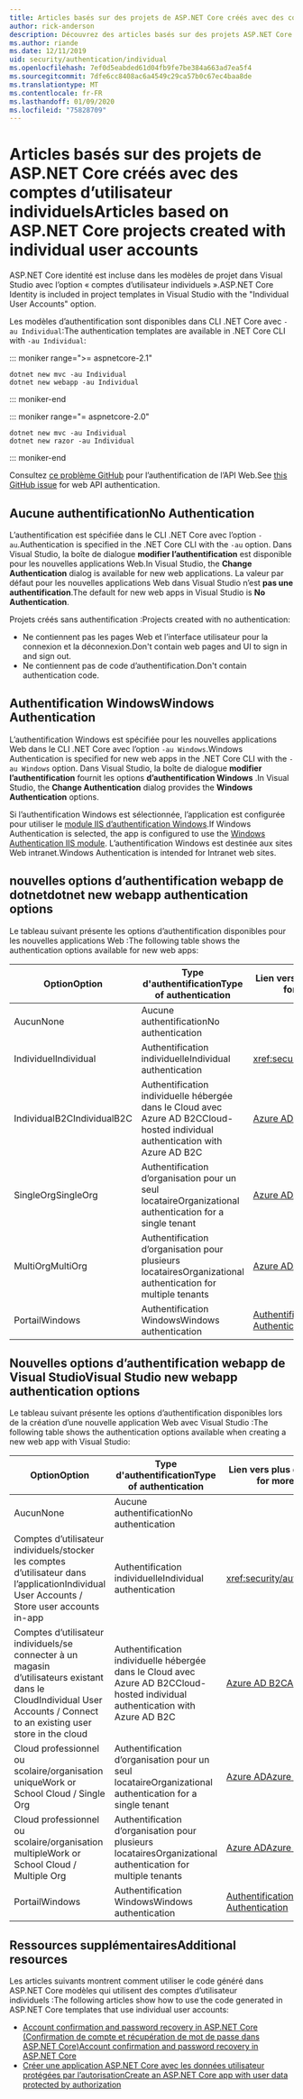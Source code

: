 ```yaml
---
title: Articles basés sur des projets de ASP.NET Core créés avec des comptes d’utilisateur individuels
author: rick-anderson
description: Découvrez des articles basés sur des projets ASP.NET Core créés avec des comptes d’utilisateur individuels.
ms.author: riande
ms.date: 12/11/2019
uid: security/authentication/individual
ms.openlocfilehash: 7ef0d5eabded61d04fb9fe7be384a663ad7ea5f4
ms.sourcegitcommit: 7dfe6cc8408ac6a4549c29ca57b0c67ec4baa8de
ms.translationtype: MT
ms.contentlocale: fr-FR
ms.lasthandoff: 01/09/2020
ms.locfileid: "75828709"
---
```

# <a name="articles-based-on-aspnet-core-projects-created-with-individual-user-accounts"></a><span data-ttu-id="a7e34-103">Articles basés sur des projets de ASP.NET Core créés avec des comptes d’utilisateur individuels</span><span class="sxs-lookup"><span data-stu-id="a7e34-103">Articles based on ASP.NET Core projects created with individual user accounts</span></span>

<span data-ttu-id="a7e34-104">ASP.NET Core identité est incluse dans les modèles de projet dans Visual Studio avec l’option « comptes d’utilisateur individuels ».</span><span class="sxs-lookup"><span data-stu-id="a7e34-104">ASP.NET Core Identity is included in project templates in Visual Studio with the "Individual User Accounts" option.</span></span>

<span data-ttu-id="a7e34-105">Les modèles d’authentification sont disponibles dans CLI .NET Core avec `-au Individual`:</span><span class="sxs-lookup"><span data-stu-id="a7e34-105">The authentication templates are available in .NET Core CLI with `-au Individual`:</span></span>

::: moniker range=">= aspnetcore-2.1"

```dotnetcli
dotnet new mvc -au Individual
dotnet new webapp -au Individual
```

::: moniker-end

::: moniker range="= aspnetcore-2.0"

```dotnetcli
dotnet new mvc -au Individual
dotnet new razor -au Individual
```

::: moniker-end

<span data-ttu-id="a7e34-106">Consultez [ce problème GitHub](https://github.com/dotnet/AspNetCore/issues/5833) pour l’authentification de l’API Web.</span><span class="sxs-lookup"><span data-stu-id="a7e34-106">See [this GitHub issue](https://github.com/dotnet/AspNetCore/issues/5833) for web API authentication.</span></span>

<a name="no"></a>

## <a name="no-authentication"></a><span data-ttu-id="a7e34-107">Aucune authentification</span><span class="sxs-lookup"><span data-stu-id="a7e34-107">No Authentication</span></span>

<span data-ttu-id="a7e34-108">L’authentification est spécifiée dans le CLI .NET Core avec l’option `-au`.</span><span class="sxs-lookup"><span data-stu-id="a7e34-108">Authentication is specified in the .NET Core CLI with the `-au` option.</span></span> <span data-ttu-id="a7e34-109">Dans Visual Studio, la boîte de dialogue **modifier l’authentification** est disponible pour les nouvelles applications Web.</span><span class="sxs-lookup"><span data-stu-id="a7e34-109">In Visual Studio, the **Change Authentication** dialog is available for new web applications.</span></span> <span data-ttu-id="a7e34-110">La valeur par défaut pour les nouvelles applications Web dans Visual Studio n’est **pas une authentification**.</span><span class="sxs-lookup"><span data-stu-id="a7e34-110">The default for new web apps in Visual Studio is **No Authentication**.</span></span>

<span data-ttu-id="a7e34-111">Projets créés sans authentification :</span><span class="sxs-lookup"><span data-stu-id="a7e34-111">Projects created with no authentication:</span></span>

* <span data-ttu-id="a7e34-112">Ne contiennent pas les pages Web et l’interface utilisateur pour la connexion et la déconnexion.</span><span class="sxs-lookup"><span data-stu-id="a7e34-112">Don't contain web pages and UI to sign in and sign out.</span></span>
* <span data-ttu-id="a7e34-113">Ne contiennent pas de code d’authentification.</span><span class="sxs-lookup"><span data-stu-id="a7e34-113">Don't contain authentication code.</span></span>

<a name="win"></a>

## <a name="windows-authentication"></a><span data-ttu-id="a7e34-114">Authentification Windows</span><span class="sxs-lookup"><span data-stu-id="a7e34-114">Windows Authentication</span></span>

<span data-ttu-id="a7e34-115">L’authentification Windows est spécifiée pour les nouvelles applications Web dans le CLI .NET Core avec l’option `-au Windows`.</span><span class="sxs-lookup"><span data-stu-id="a7e34-115">Windows Authentication is specified for new web apps in the .NET Core CLI with the `-au Windows` option.</span></span> <span data-ttu-id="a7e34-116">Dans Visual Studio, la boîte de dialogue **modifier l’authentification** fournit les options **d’authentification Windows** .</span><span class="sxs-lookup"><span data-stu-id="a7e34-116">In Visual Studio, the **Change Authentication** dialog provides the **Windows Authentication** options.</span></span>

<span data-ttu-id="a7e34-117">Si l’authentification Windows est sélectionnée, l’application est configurée pour utiliser le [module IIS d’authentification Windows](xref:host-and-deploy/iis/modules).</span><span class="sxs-lookup"><span data-stu-id="a7e34-117">If Windows Authentication is selected, the app is configured to use the [Windows Authentication IIS module](xref:host-and-deploy/iis/modules).</span></span> <span data-ttu-id="a7e34-118">L’authentification Windows est destinée aux sites Web intranet.</span><span class="sxs-lookup"><span data-stu-id="a7e34-118">Windows Authentication is intended for Intranet web sites.</span></span>

## <a name="dotnet-new-webapp-authentication-options"></a><span data-ttu-id="a7e34-119">nouvelles options d’authentification webapp de dotnet</span><span class="sxs-lookup"><span data-stu-id="a7e34-119">dotnet new webapp authentication options</span></span>

<span data-ttu-id="a7e34-120">Le tableau suivant présente les options d’authentification disponibles pour les nouvelles applications Web :</span><span class="sxs-lookup"><span data-stu-id="a7e34-120">The following table shows the authentication options available for new web apps:</span></span>

| <span data-ttu-id="a7e34-121">Option</span><span class="sxs-lookup"><span data-stu-id="a7e34-121">Option</span></span> | <span data-ttu-id="a7e34-122">Type d'authentification</span><span class="sxs-lookup"><span data-stu-id="a7e34-122">Type of authentication</span></span> | <span data-ttu-id="a7e34-123">Lien vers plus d’informations</span><span class="sxs-lookup"><span data-stu-id="a7e34-123">Link for more information</span></span> |
 | ----------------- | ------------ | ---------- |
| <span data-ttu-id="a7e34-124">Aucun</span><span class="sxs-lookup"><span data-stu-id="a7e34-124">None</span></span>            |  <span data-ttu-id="a7e34-125">Aucune authentification</span><span class="sxs-lookup"><span data-stu-id="a7e34-125">No authentication</span></span> | | 
| <span data-ttu-id="a7e34-126">Individuel</span><span class="sxs-lookup"><span data-stu-id="a7e34-126">Individual</span></span>      |  <span data-ttu-id="a7e34-127">Authentification individuelle</span><span class="sxs-lookup"><span data-stu-id="a7e34-127">Individual authentication</span></span> | <xref:security/authentication/identity>
| <span data-ttu-id="a7e34-128">IndividualB2C</span><span class="sxs-lookup"><span data-stu-id="a7e34-128">IndividualB2C</span></span>   |  <span data-ttu-id="a7e34-129">Authentification individuelle hébergée dans le Cloud avec Azure AD B2C</span><span class="sxs-lookup"><span data-stu-id="a7e34-129">Cloud-hosted individual authentication with Azure AD B2C</span></span> | [<span data-ttu-id="a7e34-130">Azure AD B2C</span><span class="sxs-lookup"><span data-stu-id="a7e34-130">Azure AD B2C</span></span>](/azure/active-directory-b2c/) |
| <span data-ttu-id="a7e34-131">SingleOrg</span><span class="sxs-lookup"><span data-stu-id="a7e34-131">SingleOrg</span></span>       |  <span data-ttu-id="a7e34-132">Authentification d’organisation pour un seul locataire</span><span class="sxs-lookup"><span data-stu-id="a7e34-132">Organizational authentication for a single tenant</span></span> | [<span data-ttu-id="a7e34-133">Azure AD</span><span class="sxs-lookup"><span data-stu-id="a7e34-133">Azure AD</span></span>](/azure/active-directory/develop/quickstart-v2-aspnet-core-webapp) |
| <span data-ttu-id="a7e34-134">MultiOrg</span><span class="sxs-lookup"><span data-stu-id="a7e34-134">MultiOrg</span></span>        |  <span data-ttu-id="a7e34-135">Authentification d’organisation pour plusieurs locataires</span><span class="sxs-lookup"><span data-stu-id="a7e34-135">Organizational authentication for multiple tenants</span></span> | [<span data-ttu-id="a7e34-136">Azure AD</span><span class="sxs-lookup"><span data-stu-id="a7e34-136">Azure AD</span></span>](/azure/active-directory/develop/quickstart-v2-aspnet-core-webapp) |
| <span data-ttu-id="a7e34-137">Portail</span><span class="sxs-lookup"><span data-stu-id="a7e34-137">Windows</span></span>         |  <span data-ttu-id="a7e34-138">Authentification Windows</span><span class="sxs-lookup"><span data-stu-id="a7e34-138">Windows authentication</span></span> | [<span data-ttu-id="a7e34-139">Authentification Windows</span><span class="sxs-lookup"><span data-stu-id="a7e34-139">Windows Authentication</span></span>](xref:security/authentication/windowsauth)

## <a name="visual-studio-new-webapp-authentication-options"></a><span data-ttu-id="a7e34-140">Nouvelles options d’authentification webapp de Visual Studio</span><span class="sxs-lookup"><span data-stu-id="a7e34-140">Visual Studio new webapp authentication options</span></span>

<span data-ttu-id="a7e34-141">Le tableau suivant présente les options d’authentification disponibles lors de la création d’une nouvelle application Web avec Visual Studio :</span><span class="sxs-lookup"><span data-stu-id="a7e34-141">The following table shows the authentication options available when creating a new web app with Visual Studio:</span></span>

| <span data-ttu-id="a7e34-142">Option</span><span class="sxs-lookup"><span data-stu-id="a7e34-142">Option</span></span> | <span data-ttu-id="a7e34-143">Type d'authentification</span><span class="sxs-lookup"><span data-stu-id="a7e34-143">Type of authentication</span></span> | <span data-ttu-id="a7e34-144">Lien vers plus d’informations</span><span class="sxs-lookup"><span data-stu-id="a7e34-144">Link for more information</span></span> |
 | ----------------- | ------------ | ---------- |
| <span data-ttu-id="a7e34-145">Aucun</span><span class="sxs-lookup"><span data-stu-id="a7e34-145">None</span></span>            |  <span data-ttu-id="a7e34-146">Aucune authentification</span><span class="sxs-lookup"><span data-stu-id="a7e34-146">No authentication</span></span> | | 
| <span data-ttu-id="a7e34-147">Comptes d’utilisateur individuels/stocker les comptes d’utilisateur dans l’application</span><span class="sxs-lookup"><span data-stu-id="a7e34-147">Individual User Accounts / Store user accounts in-app</span></span> |  <span data-ttu-id="a7e34-148">Authentification individuelle</span><span class="sxs-lookup"><span data-stu-id="a7e34-148">Individual authentication</span></span> | <xref:security/authentication/identity> |
| <span data-ttu-id="a7e34-149">Comptes d’utilisateur individuels/se connecter à un magasin d’utilisateurs existant dans le Cloud</span><span class="sxs-lookup"><span data-stu-id="a7e34-149">Individual User Accounts / Connect to an existing user store in the cloud</span></span> |  <span data-ttu-id="a7e34-150">Authentification individuelle hébergée dans le Cloud avec Azure AD B2C</span><span class="sxs-lookup"><span data-stu-id="a7e34-150">Cloud-hosted individual authentication with Azure AD B2C</span></span> | [<span data-ttu-id="a7e34-151">Azure AD B2C</span><span class="sxs-lookup"><span data-stu-id="a7e34-151">Azure AD B2C</span></span>](/azure/active-directory-b2c/) |
| <span data-ttu-id="a7e34-152">Cloud professionnel ou scolaire/organisation unique</span><span class="sxs-lookup"><span data-stu-id="a7e34-152">Work or School Cloud / Single Org</span></span>  |  <span data-ttu-id="a7e34-153">Authentification d’organisation pour un seul locataire</span><span class="sxs-lookup"><span data-stu-id="a7e34-153">Organizational authentication for a single tenant</span></span> | [<span data-ttu-id="a7e34-154">Azure AD</span><span class="sxs-lookup"><span data-stu-id="a7e34-154">Azure AD</span></span>](/azure/active-directory/develop/quickstart-v2-aspnet-core-webapp) |
| <span data-ttu-id="a7e34-155">Cloud professionnel ou scolaire/organisation multiple</span><span class="sxs-lookup"><span data-stu-id="a7e34-155">Work or School Cloud / Multiple Org</span></span> |  <span data-ttu-id="a7e34-156">Authentification d’organisation pour plusieurs locataires</span><span class="sxs-lookup"><span data-stu-id="a7e34-156">Organizational authentication for multiple tenants</span></span> | [<span data-ttu-id="a7e34-157">Azure AD</span><span class="sxs-lookup"><span data-stu-id="a7e34-157">Azure AD</span></span>](/azure/active-directory/develop/quickstart-v2-aspnet-core-webapp) |
| <span data-ttu-id="a7e34-158">Portail</span><span class="sxs-lookup"><span data-stu-id="a7e34-158">Windows</span></span>         |  <span data-ttu-id="a7e34-159">Authentification Windows</span><span class="sxs-lookup"><span data-stu-id="a7e34-159">Windows authentication</span></span> | [<span data-ttu-id="a7e34-160">Authentification Windows</span><span class="sxs-lookup"><span data-stu-id="a7e34-160">Windows Authentication</span></span>](xref:security/authentication/windowsauth)

## <a name="additional-resources"></a><span data-ttu-id="a7e34-161">Ressources supplémentaires</span><span class="sxs-lookup"><span data-stu-id="a7e34-161">Additional resources</span></span>

<span data-ttu-id="a7e34-162">Les articles suivants montrent comment utiliser le code généré dans ASP.NET Core modèles qui utilisent des comptes d’utilisateur individuels :</span><span class="sxs-lookup"><span data-stu-id="a7e34-162">The following articles show how to use the code generated in ASP.NET Core templates that use individual user accounts:</span></span>

* [<span data-ttu-id="a7e34-163">Account confirmation and password recovery in ASP.NET Core (Confirmation de compte et récupération de mot de passe dans ASP.NET Core)</span><span class="sxs-lookup"><span data-stu-id="a7e34-163">Account confirmation and password recovery in ASP.NET Core</span></span>](xref:security/authentication/accconfirm)
* [<span data-ttu-id="a7e34-164">Créer une application ASP.NET Core avec les données utilisateur protégées par l’autorisation</span><span class="sxs-lookup"><span data-stu-id="a7e34-164">Create an ASP.NET Core app with user data protected by authorization</span></span>](xref:security/authorization/secure-data)
